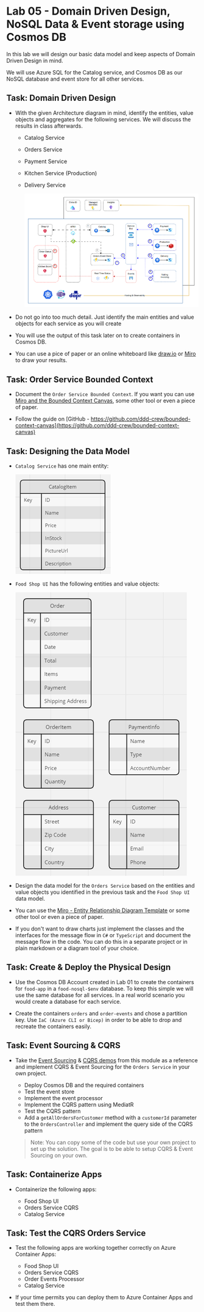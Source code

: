 # Lab 05 - Domain Driven Design, NoSQL Data & Event storage using Cosmos DB

In this lab we will design our basic data model and keep aspects of Domain Driven Design in mind. 

We will use Azure SQL for the Catalog service, and Cosmos DB as our NoSQL database and event store for all other services. 

## Task: Domain Driven Design

- With the given Architecture diagram in mind, identify the entities, value objects and aggregates for the following services. We will discuss the results in class afterwards.

  - Catalog Service
  - Orders Service
  - Payment Service
  - Kitchen Service (Production)
  - Delivery Service
  
    ![architecture](_images/app.png)

- Do not go into too much detail. Just identify the main entities and value objects for each service as you will create 

- You will use the output of this task later on to create containers in Cosmos DB.

- You can use a pice of paper or an online whiteboard like [draw.io](https://draw.io/) or [Miro](https://miro.com/) to draw your results.  

## Task: Order Service Bounded Context

- Document the `Order Service Bounded Context`. If you want you can use [Miro and the Bounded Context Canvas](https://miro.com/miroverse/the-bounded-context-canvas/), some other tool or even a piece of paper.

- Follow the guide on [GitHub - https://github.com/ddd-crew/bounded-context-canvas](https://github.com/ddd-crew/bounded-context-canvas)


## Task: Designing the Data Model

- `Catalog Service` has one main entity:

    ![catalog-item](_images/catalog-item.png)

- `Food Shop UI` has the following entities and value objects:   

    ![food-shop-ui](_images/food-shop-ui.png)

- Design the data model for the `Orders Service` based on the entities and value objects you identified in the previous task and the `Food Shop UI` data model.

- You can use the [Miro - Entity Relationship Diagram Template](https://miro.com/templates/entity-relationship-diagram/) or some other tool or even a piece of paper.

- If you don't want to draw charts just implement the classes and the interfaces for the message flow in `C#` or `TypeScript` and document the message flow in the code. You can do this in a separate project or in plain markdown or a diagram tool of your choice.

## Task: Create & Deploy the Physical Design

- Use the Cosmos DB Account created in Lab 01 to create the containers for `food-app` in a `food-nosql-$env` database. To keep this simple we will use the same database for all services. In a real world scenario you would create a database for each service.

- Create the containers `orders` and `order-events` and chose a partition key. Use `IaC (Azure CLI or Bicep)` in order to be able to drop and recreate the containers easily.

## Task: Event Sourcing & CQRS

- Take the [Event Sourcing](../../demos/05-cosmos/05-event-sourcing/) & [CQRS demos](../../demos/05-cosmos/06-cqrs/) from this module as a reference and implement CQRS & Event Sourcing for the `Orders Service` in your own project.

    - Deploy Cosmos DB and the required containers
    - Test the event store
    - Implement the event processor
    - Implement the CQRS pattern using MediatR
    - Test the CQRS pattern
    - Add a `getAllOrdersForCustomer` method with a `customerId` parameter to the `OrdersController` and implement the query side of the CQRS pattern
    
    >Note: You can copy some of the code but use your own project to set up the solution. The goal is to be able to setup CQRS & Event Sourcing on your own.   

## Task: Containerize Apps

- Containerize the following apps:

  - Food Shop UI
  - Orders Service CQRS
  - Catalog Service

## Task: Test the CQRS Orders Service

- Test the following apps are working together correctly on Azure Container Apps:

  - Food Shop UI
  - Orders Service CQRS
  - Order Events Processor
  - Catalog Service

- If your time permits you can deploy them to Azure Container Apps and test them there.  
